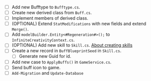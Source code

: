 - [ ] Add new Bufftype to `Bufftype.cs`.
- [ ] Create new derived class from `Buff.cs`.
- [ ] Implement members of derived class.
- [ ] (OPTIONAL) Extend `StatModifications` with new fields and extend `Merge()`.
- [ ] Add `modelBuilder.Entity<#Regeneration#>();` to `InfiniteCreativityContext.cs`.
- [ ] (OPTIONAL) Add new skill to `Skill.cs`. [About creating skills](createskill.md)
- [ ] Create a new record in `BuffBlueprintSeed` in `Skill.cs`.
  - [ ] Generate new Guid for id.
- [ ] Add new case to `ApplyBuffs()` in `GameService.cs`.
- [ ] Send buff icon to game.
- [ ] `Add-Migration` and `Update-Database`
